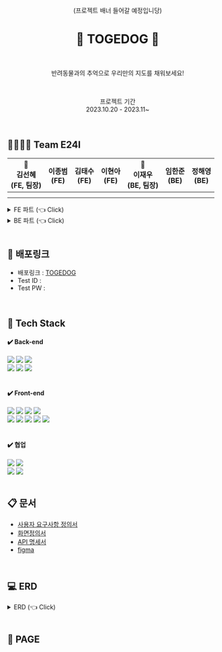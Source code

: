 <div align="center">
(프로젝트 배너 들어갈 예정입니당)
<br>
<h1>🐶 TOGEDOG 🐶</h1>
  <br>
<p>반려동물과의 추억으로 우리만의 지도를 채워보세요!</p><br>
  <p>프로젝트 기간<br>2023.10.20 - 2023.11~</p>
</div>

<br>
  
## 👨‍👩‍👧‍👦 Team E24I
| 👑<br>김선혜<br>(FE, 팀장) | 이종범<br>(FE) | 김태수<br>(FE) | 이현아<br>(FE) | 👑<br>이재우<br>(BE, 팀장) | 임한준<br>(BE) | 정해영<br>(BE) | 
| :---: | :---: | :---: | :---: | :---: | :---: |  :---: | 
| |  | | | | | |
|  |    | |  |  | |

<details>
   <summary> FE 파트 (👈 Click)</summary>
<br>
  
+ **김선혜(팀장)**
  
  
<br>

+ **이종범**
 
 
<br>

+ **김태수**

 
<br>

+ **이현아**
 
<br>
</details>

<details>
   <summary>BE 파트 (👈 Click)</summary>
<br>
  
+ **이재우(팀장)**
 
<br>

 + **임한준**
  
<br>

+ **정해영**
 
<br>
</details>

<br>

## 🔗 배포링크
- 배포링크 : [TOGEDOG]()
- Test ID : 
- Test PW :

<br>

## 🔧 Tech Stack

<h4> ✔️ Back-end </h4>    
<div>
  <img src="https://img.shields.io/badge/java-007396?style=for-the-badge&logo=java&logoColor=white">
  <img src="https://img.shields.io/badge/springboot-6DB33F?style=for-the-badge&logo=springboot&logoColor=white">
  <img src="https://img.shields.io/badge/springsecurity-6DB33F?style=for-the-badge&logo=springsecurity&logoColor=white">
  <br>
  <img src="https://img.shields.io/badge/amazonaws-232F3E?style=for-the-badge&logo=amazonaws&logoColor=white"> 
  <img src="https://img.shields.io/badge/mysql-4479A1?style=for-the-badge&logo=mysql&logoColor=white"> 
  <img src="https://img.shields.io/badge/docker-2496ED?style=for-the-badge&logo=docker&logoColor=white">
</div>
<br>
<h4>✔️ Front-end</h4>
<div>
  <img src="https://img.shields.io/badge/html5-E34F26?style=for-the-badge&logo=html5&logoColor=white"> 
  <img src="https://img.shields.io/badge/css-1572B6?style=for-the-badge&logo=css3&logoColor=white"> 
  <img src="https://img.shields.io/badge/javascript-F7DF1E?style=for-the-badge&logo=javascript&logoColor=black"> 
  <img src="https://img.shields.io/badge/react-61DAFB?style=for-the-badge&logo=react&logoColor=black">
  <br>
  <img src="https://img.shields.io/badge/eslint-4B32C3?style=for-the-badge&logo=eslint&logoColor=white">
  <img src="https://img.shields.io/badge/prettier-F7B93E?style=for-the-badge&logo=prettier&logoColor=black">
  <img src="https://img.shields.io/badge/axios-5A29E4?style=for-the-badge&logo=axios&logoColor=white">
  <img src="https://img.shields.io/badge/React Query-FF4154?style=for-the-badge&logo=React Query&logoColor=white">
  <img src="https://img.shields.io/badge/StyledComponents-DB7093?style=for-the-badge&logo=StyledComponents&logoColor=white">
</div>
<br>
<h4>✔️ 협업 </h4>
  <div>
    <img src="https://img.shields.io/badge/git-F05032?style=for-the-badge&logo=git&logoColor=white">
    <img src="https://img.shields.io/badge/github-181717?style=for-the-badge&logo=github&logoColor=white">
    <br>
    <img src="https://img.shields.io/badge/figma-F24E1E?style=for-the-badge&logo=figma&logoColor=white">
    <img src="https://img.shields.io/badge/discord-5865F2?style=for-the-badge&logo=discord&logoColor=white">
  </div>
</div>
<br>
    
## 📋 문서
- [사용자 요구사항 정의서](https://docs.google.com/spreadsheets/d/1nsAUPvQQuYzXSgecFxTp9rqCTH9UdODJ7tgKv6iSnZA/edit#gid=0)
- [화면정의서](https://docs.google.com/spreadsheets/d/1nsAUPvQQuYzXSgecFxTp9rqCTH9UdODJ7tgKv6iSnZA/edit#gid=1007898974)
- [API 명세서](https://docs.google.com/spreadsheets/d/1nsAUPvQQuYzXSgecFxTp9rqCTH9UdODJ7tgKv6iSnZA/edit#gid=597704539)
- [figma]()
<br>
  
## 💻 ERD
<details>
  <summary>ERD (👈 Click)</summary>
  <img src="">
  </details>

  <br>
  
## 📓 PAGE

